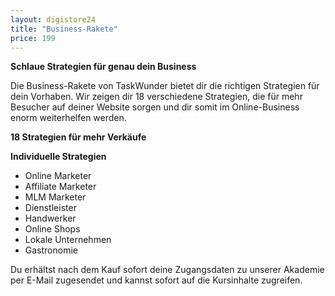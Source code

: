 ```yaml
---
layout: digistore24
title: "Business-Rakete"
price: 199
---
```

<p><strong>Schlaue&#xA0;Strategien f&#xFC;r genau dein Business</strong></p>
<p>Die Business-Rakete von TaskWunder bietet dir die richtigen Strategien f&#xFC;r dein Vorhaben. Wir zeigen dir 18 verschiedene Strategien, die f&#xFC;r mehr Besucher auf deiner Website sorgen und dir somit im Online-Business enorm weiterhelfen werden.</p>
<p><strong>18 Strategien f&#xFC;r mehr&#xA0;Verk&#xE4;ufe</strong></p>
<p><strong>Individuelle Strategien</strong></p>
<ul><li>Online Marketer</li>
<li>Affiliate Marketer</li>
<li>MLM Marketer</li>
<li>Dienstleister</li>
<li>Handwerker</li>
<li>Online Shops</li>
<li>Lokale Unternehmen</li>
<li>Gastronomie</li>
</ul><p>Du erh&#xE4;ltst nach dem Kauf sofort deine Zugangsdaten zu unserer Akademie per E-Mail zugesendet und kannst sofort auf die Kursinhalte zugreifen.</p>
